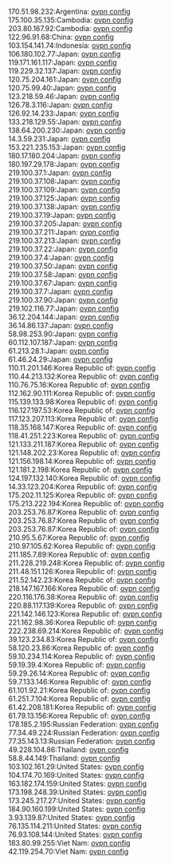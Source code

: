 170.51.98.232:Argentina: [ovpn config](vpn/170_51_98_232.ovpn)  
175.100.35.135:Cambodia: [ovpn config](vpn/175_100_35_135.ovpn)  
203.80.167.92:Cambodia: [ovpn config](vpn/203_80_167_92.ovpn)  
122.96.91.68:China: [ovpn config](vpn/122_96_91_68.ovpn)  
103.154.141.74:Indonesia: [ovpn config](vpn/103_154_141_74.ovpn)  
106.180.102.77:Japan: [ovpn config](vpn/106_180_102_77.ovpn)  
119.171.161.117:Japan: [ovpn config](vpn/119_171_161_117.ovpn)  
119.229.32.137:Japan: [ovpn config](vpn/119_229_32_137.ovpn)  
120.75.204.161:Japan: [ovpn config](vpn/120_75_204_161.ovpn)  
120.75.99.40:Japan: [ovpn config](vpn/120_75_99_40.ovpn)  
123.218.59.46:Japan: [ovpn config](vpn/123_218_59_46.ovpn)  
126.78.3.116:Japan: [ovpn config](vpn/126_78_3_116.ovpn)  
126.92.14.233:Japan: [ovpn config](vpn/126_92_14_233.ovpn)  
133.218.129.55:Japan: [ovpn config](vpn/133_218_129_55.ovpn)  
138.64.200.230:Japan: [ovpn config](vpn/138_64_200_230.ovpn)  
14.3.59.231:Japan: [ovpn config](vpn/14_3_59_231.ovpn)  
153.221.235.153:Japan: [ovpn config](vpn/153_221_235_153.ovpn)  
180.17.180.204:Japan: [ovpn config](vpn/180_17_180_204.ovpn)  
180.197.29.178:Japan: [ovpn config](vpn/180_197_29_178.ovpn)  
219.100.37.1:Japan: [ovpn config](vpn/219_100_37_1.ovpn)  
219.100.37.108:Japan: [ovpn config](vpn/219_100_37_108.ovpn)  
219.100.37.109:Japan: [ovpn config](vpn/219_100_37_109.ovpn)  
219.100.37.125:Japan: [ovpn config](vpn/219_100_37_125.ovpn)  
219.100.37.138:Japan: [ovpn config](vpn/219_100_37_138.ovpn)  
219.100.37.19:Japan: [ovpn config](vpn/219_100_37_19.ovpn)  
219.100.37.205:Japan: [ovpn config](vpn/219_100_37_205.ovpn)  
219.100.37.211:Japan: [ovpn config](vpn/219_100_37_211.ovpn)  
219.100.37.213:Japan: [ovpn config](vpn/219_100_37_213.ovpn)  
219.100.37.22:Japan: [ovpn config](vpn/219_100_37_22.ovpn)  
219.100.37.4:Japan: [ovpn config](vpn/219_100_37_4.ovpn)  
219.100.37.50:Japan: [ovpn config](vpn/219_100_37_50.ovpn)  
219.100.37.58:Japan: [ovpn config](vpn/219_100_37_58.ovpn)  
219.100.37.67:Japan: [ovpn config](vpn/219_100_37_67.ovpn)  
219.100.37.7:Japan: [ovpn config](vpn/219_100_37_7.ovpn)  
219.100.37.90:Japan: [ovpn config](vpn/219_100_37_90.ovpn)  
219.102.116.77:Japan: [ovpn config](vpn/219_102_116_77.ovpn)  
36.12.204.144:Japan: [ovpn config](vpn/36_12_204_144.ovpn)  
36.14.86.137:Japan: [ovpn config](vpn/36_14_86_137.ovpn)  
58.98.253.90:Japan: [ovpn config](vpn/58_98_253_90.ovpn)  
60.112.107.187:Japan: [ovpn config](vpn/60_112_107_187.ovpn)  
61.213.28.1:Japan: [ovpn config](vpn/61_213_28_1.ovpn)  
61.46.24.29:Japan: [ovpn config](vpn/61_46_24_29.ovpn)  
110.11.201.146:Korea Republic of: [ovpn config](vpn/110_11_201_146.ovpn)  
110.44.213.132:Korea Republic of: [ovpn config](vpn/110_44_213_132.ovpn)  
110.76.75.16:Korea Republic of: [ovpn config](vpn/110_76_75_16.ovpn)  
112.162.90.111:Korea Republic of: [ovpn config](vpn/112_162_90_111.ovpn)  
115.139.133.98:Korea Republic of: [ovpn config](vpn/115_139_133_98.ovpn)  
116.127.197.53:Korea Republic of: [ovpn config](vpn/116_127_197_53.ovpn)  
117.123.207.113:Korea Republic of: [ovpn config](vpn/117_123_207_113.ovpn)  
118.35.168.147:Korea Republic of: [ovpn config](vpn/118_35_168_147.ovpn)  
118.41.251.223:Korea Republic of: [ovpn config](vpn/118_41_251_223.ovpn)  
121.133.211.187:Korea Republic of: [ovpn config](vpn/121_133_211_187.ovpn)  
121.148.202.23:Korea Republic of: [ovpn config](vpn/121_148_202_23.ovpn)  
121.156.198.14:Korea Republic of: [ovpn config](vpn/121_156_198_14.ovpn)  
121.181.2.198:Korea Republic of: [ovpn config](vpn/121_181_2_198.ovpn)  
124.197.132.140:Korea Republic of: [ovpn config](vpn/124_197_132_140.ovpn)  
14.33.123.204:Korea Republic of: [ovpn config](vpn/14_33_123_204.ovpn)  
175.202.11.125:Korea Republic of: [ovpn config](vpn/175_202_11_125.ovpn)  
175.213.222.194:Korea Republic of: [ovpn config](vpn/175_213_222_194.ovpn)  
203.253.76.87:Korea Republic of: [ovpn config](vpn/203_253_76_87.ovpn)  
203.253.76.87:Korea Republic of: [ovpn config](vpn/203_253_76_87.ovpn)  
203.253.76.87:Korea Republic of: [ovpn config](vpn/203_253_76_87.ovpn)  
210.95.5.67:Korea Republic of: [ovpn config](vpn/210_95_5_67.ovpn)  
210.97.105.62:Korea Republic of: [ovpn config](vpn/210_97_105_62.ovpn)  
211.185.7.89:Korea Republic of: [ovpn config](vpn/211_185_7_89.ovpn)  
211.228.219.248:Korea Republic of: [ovpn config](vpn/211_228_219_248.ovpn)  
211.48.151.126:Korea Republic of: [ovpn config](vpn/211_48_151_126.ovpn)  
211.52.142.23:Korea Republic of: [ovpn config](vpn/211_52_142_23.ovpn)  
218.147.167.166:Korea Republic of: [ovpn config](vpn/218_147_167_166.ovpn)  
220.116.176.38:Korea Republic of: [ovpn config](vpn/220_116_176_38.ovpn)  
220.88.117.139:Korea Republic of: [ovpn config](vpn/220_88_117_139.ovpn)  
221.142.146.123:Korea Republic of: [ovpn config](vpn/221_142_146_123.ovpn)  
221.162.98.36:Korea Republic of: [ovpn config](vpn/221_162_98_36.ovpn)  
222.238.69.214:Korea Republic of: [ovpn config](vpn/222_238_69_214.ovpn)  
39.123.234.83:Korea Republic of: [ovpn config](vpn/39_123_234_83.ovpn)  
58.120.23.86:Korea Republic of: [ovpn config](vpn/58_120_23_86.ovpn)  
59.10.234.114:Korea Republic of: [ovpn config](vpn/59_10_234_114.ovpn)  
59.19.39.4:Korea Republic of: [ovpn config](vpn/59_19_39_4.ovpn)  
59.29.26.14:Korea Republic of: [ovpn config](vpn/59_29_26_14.ovpn)  
59.7.133.146:Korea Republic of: [ovpn config](vpn/59_7_133_146.ovpn)  
61.101.92.21:Korea Republic of: [ovpn config](vpn/61_101_92_21.ovpn)  
61.251.7.104:Korea Republic of: [ovpn config](vpn/61_251_7_104.ovpn)  
61.42.208.181:Korea Republic of: [ovpn config](vpn/61_42_208_181.ovpn)  
61.79.13.156:Korea Republic of: [ovpn config](vpn/61_79_13_156.ovpn)  
178.185.2.195:Russian Federation: [ovpn config](vpn/178_185_2_195.ovpn)  
77.34.49.224:Russian Federation: [ovpn config](vpn/77_34_49_224.ovpn)  
77.35.143.13:Russian Federation: [ovpn config](vpn/77_35_143_13.ovpn)  
49.228.104.86:Thailand: [ovpn config](vpn/49_228_104_86.ovpn)  
58.8.44.149:Thailand: [ovpn config](vpn/58_8_44_149.ovpn)  
103.102.161.29:United States: [ovpn config](vpn/103_102_161_29.ovpn)  
104.174.70.169:United States: [ovpn config](vpn/104_174_70_169.ovpn)  
163.182.174.159:United States: [ovpn config](vpn/163_182_174_159.ovpn)  
173.198.248.39:United States: [ovpn config](vpn/173_198_248_39.ovpn)  
173.245.217.27:United States: [ovpn config](vpn/173_245_217_27.ovpn)  
184.90.160.199:United States: [ovpn config](vpn/184_90_160_199.ovpn)  
3.93.139.87:United States: [ovpn config](vpn/3_93_139_87.ovpn)  
76.135.114.211:United States: [ovpn config](vpn/76_135_114_211.ovpn)  
76.93.108.144:United States: [ovpn config](vpn/76_93_108_144.ovpn)  
183.80.99.255:Viet Nam: [ovpn config](vpn/183_80_99_255.ovpn)  
42.119.254.70:Viet Nam: [ovpn config](vpn/42_119_254_70.ovpn)  
